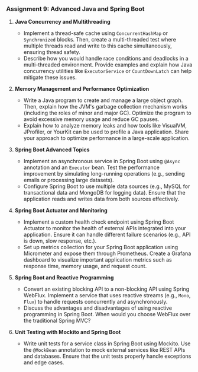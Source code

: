 ### **Assignment 9: Advanced Java and Spring Boot**

1. **Java Concurrency and Multithreading**
   - Implement a thread-safe cache using `ConcurrentHashMap` or `Synchronized` blocks. Then, create a multi-threaded test where multiple threads read and write to this cache simultaneously, ensuring thread safety.
   - Describe how you would handle race conditions and deadlocks in a multi-threaded environment. Provide examples and explain how Java concurrency utilities like `ExecutorService` or `CountDownLatch` can help mitigate these issues.

2. **Memory Management and Performance Optimization**
   - Write a Java program to create and manage a large object graph. Then, explain how the JVM's garbage collection mechanism works (including the roles of minor and major GC). Optimize the program to avoid excessive memory usage and reduce GC pauses.
   - Explain how to analyze memory leaks and how tools like VisualVM, JProfiler, or YourKit can be used to profile a Java application. Share your approach to optimize performance in a large-scale application.

3. **Spring Boot Advanced Topics**
   - Implement an asynchronous service in Spring Boot using `@Async` annotation and an `Executor` bean. Test the performance improvement by simulating long-running operations (e.g., sending emails or processing large datasets).
   - Configure Spring Boot to use multiple data sources (e.g., MySQL for transactional data and MongoDB for logging data). Ensure that the application reads and writes data from both sources effectively.

4. **Spring Boot Actuator and Monitoring**
   - Implement a custom health check endpoint using Spring Boot Actuator to monitor the health of external APIs integrated into your application. Ensure it can handle different failure scenarios (e.g., API is down, slow response, etc.).
   - Set up metrics collection for your Spring Boot application using Micrometer and expose them through Prometheus. Create a Grafana dashboard to visualize important application metrics such as response time, memory usage, and request count.

5. **Spring Boot and Reactive Programming**
   - Convert an existing blocking API to a non-blocking API using Spring WebFlux. Implement a service that uses reactive streams (e.g., `Mono`, `Flux`) to handle requests concurrently and asynchronously.
   - Discuss the advantages and disadvantages of using reactive programming in Spring Boot. When would you choose WebFlux over the traditional Spring MVC?

6. **Unit Testing with Mockito and Spring Boot**
   - Write unit tests for a service class in Spring Boot using Mockito. Use the `@MockBean` annotation to mock external services like REST APIs and databases. Ensure that the unit tests properly handle exceptions and edge cases.
